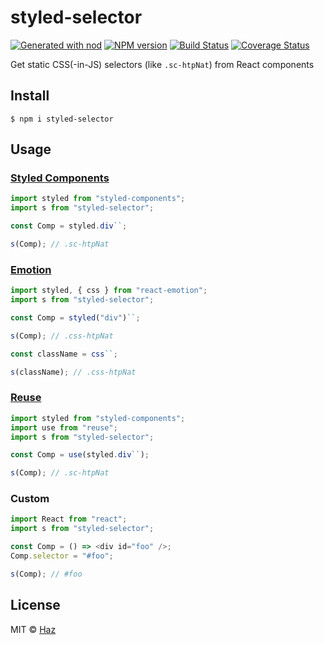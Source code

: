 # styled-selector

[![Generated with nod](https://img.shields.io/badge/generator-nod-2196F3.svg?style=flat-square)](https://github.com/diegohaz/nod)
[![NPM version](https://img.shields.io/npm/v/styled-selector.svg?style=flat-square)](https://npmjs.org/package/styled-selector)
[![Build Status](https://img.shields.io/travis/diegohaz/styled-selector/master.svg?style=flat-square)](https://travis-ci.org/diegohaz/styled-selector) [![Coverage Status](https://img.shields.io/codecov/c/github/diegohaz/styled-selector/master.svg?style=flat-square)](https://codecov.io/gh/diegohaz/styled-selector/branch/master)

Get static CSS(-in-JS) selectors (like `.sc-htpNat`) from React components

## Install

    $ npm i styled-selector

## Usage

### [Styled Components](https://github.com/styled-components/styled-components)
```js
import styled from "styled-components";
import s from "styled-selector";

const Comp = styled.div``;

s(Comp); // .sc-htpNat
```

### [Emotion](https://github.com/emotion-js/emotion)
```js
import styled, { css } from "react-emotion";
import s from "styled-selector";

const Comp = styled("div")``;

s(Comp); // .css-htpNat

const className = css``;

s(className); // .css-htpNat
```

### [Reuse](https://github.com/diegohaz/reuse)
```jsx
import styled from "styled-components";
import use from "reuse";
import s from "styled-selector";

const Comp = use(styled.div``);

s(Comp); // .sc-htpNat
```

### Custom
```js
import React from "react";
import s from "styled-selector";

const Comp = () => <div id="foo" />;
Comp.selector = "#foo";

s(Comp); // #foo
```

## License

MIT © [Haz](https://github.com/diegohaz)
